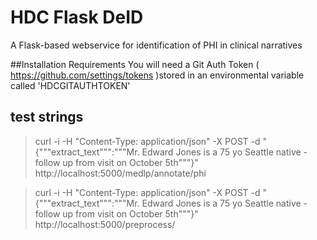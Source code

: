 # HDC Flask DeID
A Flask-based webservice for identification of PHI in clinical narratives

##Installation Requirements
You will need a Git Auth Token ( https://github.com/settings/tokens )stored in an environmental variable called 'HDCGITAUTHTOKEN'




## test strings

> curl -i -H "Content-Type: application/json" -X POST -d "{"""extract_text""":"""Mr. Edward Jones is a 75 yo Seattle native - follow up from visit on October 5th"""}" http://localhost:5000/medlp/annotate/phi

> curl -i -H "Content-Type: application/json" -X POST -d "{"""extract_text""":"""Mr. Edward Jones is a 75 yo Seattle native  - follow up from visit on October 5th"""}" http://localhost:5000/preprocess/

